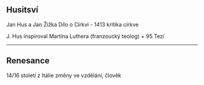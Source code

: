 ## Husitsví
Jan Hus a Jan Žižka
Dílo o Církvi - 1413 kritika církve

J. Hus inspiroval Martina Luthera (franzoucký teolog) + 95 Tezí



---

## Renesance
14/16 století
z Itálie
změny ve vzdělání, člověk
